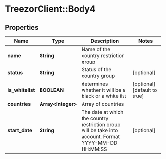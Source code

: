 # TreezorClient::Body4

## Properties
Name | Type | Description | Notes
------------ | ------------- | ------------- | -------------
**name** | **String** | Name of the country restriction group | 
**status** | **String** | Status of the country group | [optional] 
**is_whitelist** | **BOOLEAN** | determines whether it will be a black or a white list | [optional] [default to true]
**countries** | **Array&lt;Integer&gt;** | Array of countries | 
**start_date** | **String** | The date at which the country restriction group will be take into account. Format YYYY-MM-DD HH:MM:SS | [optional] 


